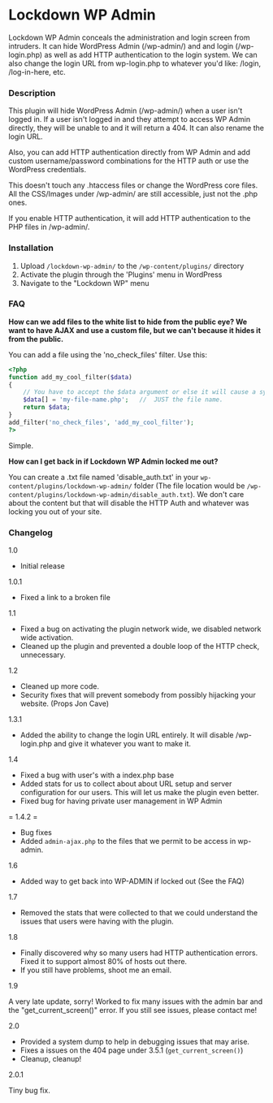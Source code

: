 Lockdown WP Admin
=============

Lockdown WP Admin conceals the administration and login screen from intruders. It can hide WordPress Admin (/wp-admin/) and and login (/wp-login.php) as well as add HTTP authentication to the login system. We can also change the login URL from wp-login.php to whatever you'd like: /login, /log-in-here, etc.

### Description
This plugin will hide WordPress Admin (/wp-admin/) when a user isn't logged in. If a user isn't logged in and they attempt to access WP Admin directly, they will be unable to and it will return a 404. It can also rename the login URL.

Also, you can add HTTP authentication directly from WP Admin and add custom username/password combinations for the HTTP auth or use the WordPress credentials.

This doesn't touch any .htaccess files or change the WordPress core files. All the CSS/Images under /wp-admin/ are still accessible, just not the .php ones.

If you enable HTTP authentication, it will add HTTP authentication to the PHP files in /wp-admin/.


### Installation
1. Upload `/lockdown-wp-admin/` to the `/wp-content/plugins/` directory
2. Activate the plugin through the 'Plugins' menu in WordPress
3. Navigate to the "Lockdown WP" menu

### FAQ
**How can we add files to the white list to hide from the public eye? We want to have AJAX and use a custom file, but we can't because it hides it from the public.**

You can add a file using the 'no_check_files' filter. Use this:
```php
<?php
function add_my_cool_filter($data)
{
	// You have to accept the $data argument or else it will cause a system meltdown ;)
	$data[] = 'my-file-name.php';	//	JUST the file name.
	return $data;
}
add_filter('no_check_files', 'add_my_cool_filter');
?>
```

Simple.

**How can I get back in if Lockdown WP Admin locked me out?**

You can create a .txt file named 'disable_auth.txt' in your `wp-content/plugins/lockdown-wp-admin/` folder (The file location would be `/wp-content/plugins/lockdown-wp-admin/disable_auth.txt`). We don't care about the content but that will disable the HTTP Auth and whatever was locking you out of your site.

### Changelog
1.0
* Initial release

1.0.1
* Fixed a link to a broken file

1.1
* Fixed a bug on activating the plugin network wide, we disabled network wide activation.
* Cleaned up the plugin and prevented a double loop of the HTTP check, unnecessary.

1.2
* Cleaned up more code.
* Security fixes that will prevent somebody from possibly hijacking your website. (Props Jon Cave)

1.3.1
* Added the ability to change the login URL entirely. It will disable /wp-login.php and give it whatever you want to make it.

1.4
* Fixed a bug with user's with a index.php base
* Added stats for us to collect about about URL setup and server configuration for our users. This will let us make the plugin even better.
* Fixed bug for having private user management in WP Admin

= 1.4.2 =
* Bug fixes
* Added `admin-ajax.php` to the files that we permit to be access in wp-admin.

1.6
* Added way to get back into WP-ADMIN if locked out (See the FAQ)

1.7
* Removed the stats that were collected to that we could understand the issues that users were having with the plugin.

1.8
* Finally discovered why so many users had HTTP authentication errors. Fixed it to support almost 80% of hosts out there.
* If you still have problems, shoot me an email.

1.9

A very late update, sorry! Worked to fix many issues with the admin bar and the "get_current_screen()" error. If you still see issues, please contact me!

2.0
* Provided a system dump to help in debugging issues that may arise.
* Fixes a issues on the 404 page under 3.5.1 (`get_current_screen()`)
* Cleanup, cleanup!

2.0.1

Tiny bug fix.
